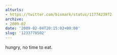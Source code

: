 ```yaml
---
alturls:
- https://twitter.com/bismark/status/1177423972
archive:
- 2009-02
date: '2009-02-04T20:15:02+00:00'
slug: '1233778502'
---
```


hungry, no time to eat.

